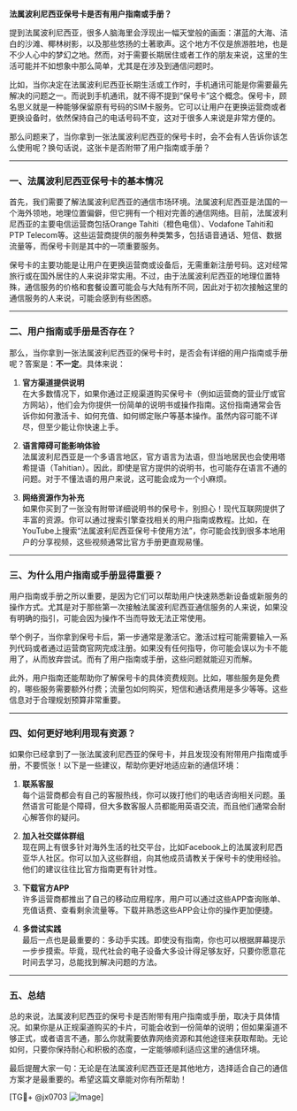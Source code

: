 **法属波利尼西亚保号卡是否有用户指南或手册？**

提到法属波利尼西亚，很多人脑海里会浮现出一幅天堂般的画面：湛蓝的大海、洁白的沙滩、椰林树影，以及那些悠扬的土著歌声。这个地方不仅是旅游胜地，也是不少人心中的梦幻之地。然而，对于需要长期居住或者工作的朋友来说，这里的生活可能并不如想象中那么简单，尤其是在涉及到通信问题时。

比如，当你决定在法属波利尼西亚长期生活或工作时，手机通讯可能是你需要最先解决的问题之一。而说到手机通讯，就不得不提到“保号卡”这个概念。保号卡，顾名思义就是一种能够保留原有号码的SIM卡服务。它可以让用户在更换运营商或者更换设备时，依然保持自己的电话号码不变，这对于很多人来说是非常方便的。

那么问题来了，当你拿到一张法属波利尼西亚的保号卡时，会不会有人告诉你该怎么使用呢？换句话说，这张卡是否附带了用户指南或手册？

---

### **一、法属波利尼西亚保号卡的基本情况**

首先，我们需要了解法属波利尼西亚的通信市场环境。法属波利尼西亚是法国的一个海外领地，地理位置偏僻，但它拥有一个相对完善的通信网络。目前，法属波利尼西亚的主要电信运营商包括Orange Tahiti（橙色电信）、Vodafone Tahiti和PTP Telecom等。这些运营商提供的服务种类繁多，包括语音通话、短信、数据流量等，而保号卡则是其中的一项重要服务。

保号卡的主要功能是让用户在更换运营商或设备后，无需重新注册号码。这对经常旅行或在国外居住的人来说非常实用。不过，由于法属波利尼西亚的地理位置特殊，通信服务的价格和套餐设置可能会与大陆有所不同，因此对于初次接触这里的通信服务的人来说，可能会感到有些困惑。

---

### **二、用户指南或手册是否存在？**

那么，当你拿到一张法属波利尼西亚的保号卡时，是否会有详细的用户指南或手册呢？答案是：**不一定**。具体来说：

1. **官方渠道提供说明**  
   在大多数情况下，如果你通过正规渠道购买保号卡（例如运营商的营业厅或官方网站），他们会为你提供一份简单的说明书或操作指南。这份指南通常会告诉你如何激活卡、如何充值、如何绑定账户等基本操作。虽然内容可能不详尽，但至少能让你快速上手。

2. **语言障碍可能影响体验**  
   法属波利尼西亚是一个多语言地区，官方语言为法语，但当地居民也会使用塔希提语（Tahitian）。因此，即使是官方提供的说明书，也可能存在语言不通的问题。对于不懂法语的用户来说，这可能会成为一个小麻烦。

3. **网络资源作为补充**  
   如果你买到了一张没有附带详细说明书的保号卡，别担心！现代互联网提供了丰富的资源。你可以通过搜索引擎查找相关的用户指南或教程。比如，在YouTube上搜索“法属波利尼西亚保号卡使用方法”，你可能会找到很多本地用户的分享视频，这些视频通常比官方手册更直观易懂。

---

### **三、为什么用户指南或手册显得重要？**

用户指南或手册之所以重要，是因为它们可以帮助用户快速熟悉新设备或新服务的操作方式。尤其是对于那些第一次接触法属波利尼西亚通信服务的人来说，如果没有明确的指引，可能会因为操作不当而导致无法正常使用。

举个例子，当你拿到保号卡后，第一步通常是激活它。激活过程可能需要输入一系列代码或者通过运营商官网完成注册。如果没有任何指导，你可能会误以为卡不能用了，从而放弃尝试。而有了用户指南或手册，这些问题就能迎刃而解。

此外，用户指南还能帮助你了解保号卡的具体资费规则。比如，哪些服务是免费的，哪些服务需要额外付费；流量包如何购买，短信和通话费用是多少等等。这些信息对于合理规划预算非常重要。

---

### **四、如何更好地利用现有资源？**

如果你已经拿到了一张法属波利尼西亚的保号卡，并且发现没有附带用户指南或手册，不要慌张！以下是一些建议，帮助你更好地适应新的通信环境：

1. **联系客服**  
   每个运营商都会有自己的客服热线，你可以拨打他们的电话咨询相关问题。虽然语言可能是个障碍，但大多数客服人员都能用英语交流，而且他们通常会耐心解答你的疑问。

2. **加入社交媒体群组**  
   现在网上有很多针对海外生活的社交平台，比如Facebook上的法属波利尼西亚华人社区。你可以加入这些群组，向其他成员请教关于保号卡的使用经验。他们的建议往往比官方指南更有针对性。

3. **下载官方APP**  
   许多运营商都推出了自己的移动应用程序，用户可以通过这些APP查询账单、充值话费、查看剩余流量等。下载并熟悉这些APP会让你的操作更加便捷。

4. **多尝试实践**  
   最后一点也是最重要的：多动手实践。即使没有指南，你也可以根据屏幕提示一步步摸索。毕竟，现代社会的电子设备大多设计得足够友好，只要你愿意花时间去学习，总能找到解决问题的方法。

---

### **五、总结**

总的来说，法属波利尼西亚的保号卡是否附带有用户指南或手册，取决于具体情况。如果你是从正规渠道购买的卡片，可能会收到一份简单的说明；但如果渠道不够正式，或者语言不通，那么你就需要依靠网络资源和其他途径来获取帮助。无论如何，只要你保持耐心和积极的态度，一定能够顺利适应这里的通信环境。

最后提醒大家一句：无论是在法属波利尼西亚还是其他地方，选择适合自己的通信方案才是最重要的。希望这篇文章能对你有所帮助！

[TG💪+ @jx0703 ![Image](https://github.com/user-attachments/assets/dbca1d08-cadb-493c-b0ec-ad6f7a83f270)]